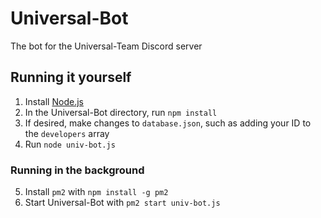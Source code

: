 # Universal-Bot
The bot for the Universal-Team Discord server

## Running it yourself
1. Install [Node.js](https://nodejs.org)
2. In the Universal-Bot directory, run `npm install`
3. If desired, make changes to `database.json`, such as adding your ID to the `developers` array
4. Run `node univ-bot.js`

### Running in the background
5. Install `pm2` with `npm install -g pm2`
6. Start Universal-Bot with `pm2 start univ-bot.js`
